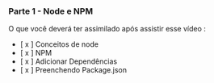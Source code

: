 ### Parte 1 - Node e NPM

[](https://vimeo.com/groups/796689/videos/775129404)

O que você deverá ter assimilado após assistir esse vídeo :

- [ x ]  Conceitos de node
- [ x ]  NPM
- [ x ]  Adicionar Dependências
- [ x ]  Preenchendo Package.json
